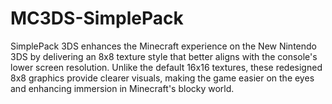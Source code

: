 # MC3DS-SimplePack
SimplePack 3DS enhances the Minecraft experience on the New Nintendo 3DS by delivering an 8x8 texture style that better aligns with the console's lower screen resolution. Unlike the default 16x16 textures, these redesigned 8x8 graphics provide clearer visuals, making the game easier on the eyes and enhancing immersion in Minecraft's blocky world.
